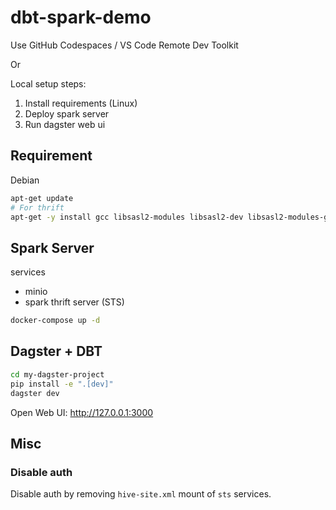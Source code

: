 # dbt-spark-demo

Use GitHub Codespaces / VS Code Remote Dev Toolkit

Or

Local setup steps:
1. Install requirements (Linux)
2. Deploy spark server
3. Run dagster web ui

## Requirement

Debian

```sh
apt-get update
# For thrift
apt-get -y install gcc libsasl2-modules libsasl2-dev libsasl2-modules-gssapi-heimdal
```

## Spark Server

services

- minio
- spark thrift server (STS)


```sh
docker-compose up -d
```

## Dagster + DBT

```sh
cd my-dagster-project
pip install -e ".[dev]"
dagster dev
```

Open Web UI: http://127.0.0.1:3000

## Misc

### Disable auth

Disable auth by removing `hive-site.xml` mount of `sts` services.
